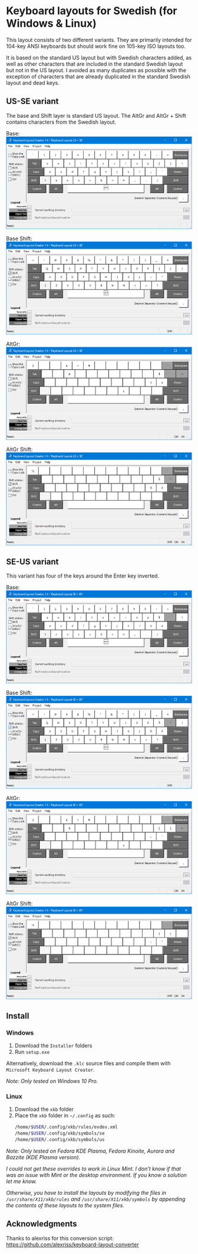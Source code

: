 # Keyboard layouts for Swedish (for Windows & Linux)
This layout consists of two different variants. They are primarily intended for 104-key ANSI keyboards but should work fine on 105-key ISO layouts too. 

It is based on the standard US layout but with Swedish characters added, as well as other characters that are included in the standard Swedish layout but not in the US layout. I avoided as many duplicates as possible with the exception of characters that are already duplicated in the standard Swedish layout and dead keys. 

## US-SE variant
The base and Shift layer is standard US layout. The AltGr and AltGr + Shift contains characters from the Swedish layout.

Base:  
![US-SE Base](Windows/US-SE/Previews/US-SE%20Base.png)

Base Shift:  
![US-SE Base Shift](Windows/US-SE/Previews/US-SE%20Base%20Shift.png)

AltGr:  
![US-SE AltGr](Windows/US-SE/Previews/US-SE%20AltGr.png)

AltGr Shift:  
![US-SE AltGr Shift](Windows/US-SE/Previews/US-SE%20AltGr%20Shift.png)

## SE-US variant
This variant has four of the keys around the Enter key inverted.

Base:  
![SE-US Base](Windows/SE-US/Previews/SE-US%20Base.png)

Base Shift:  
![SE-US Base Shift](Windows/SE-US/Previews/SE-US%20Base%20Shift.png)

AltGr:  
![SE-US AltGr](Windows/SE-US/Previews/SE-US%20AltGr.png)

AltGr Shift:  
![SE-US AltGr Shift](Windows/SE-US/Previews/SE-US%20AltGr%20Shift.png)

## Install
### Windows
1. Download the `Installer` folders
2. Run `setup.exe`

Alternatively, download the `.klc` source files and compile them with `Microsoft Keyboard Layout Creator`.

_Note: Only tested on Windows 10 Pro._

### Linux
1. Download the `xkb` folder
2. Place the `xkb` folder in `~/.config` as such:
   ```bash
   /home/$USER/.config/xkb/rules/evdev.xml
   /home/$USER/.config/xkb/symbols/se
   /home/$USER/.config/xkb/symbols/us
   ```
_Note: Only tested on Fedora KDE Plasma, Fedora Kinoite, Aurora and Bazzite (KDE Plasma version)._

_I could not get these overrides to work in Linux Mint. I don't know if that was an issue with Mint or the desktop environment. If you know a solution let me know._

_Otherwise, you have to install the layouts by modifying the files in `/usr/share/X11/xkb/rules` and `/usr/share/X11/xkb/symbols` by appending the contents of these layouts to the system files._

## Acknowledgments
Thanks to alexriss for this conversion script: https://github.com/alexriss/keyboard-layout-converter
